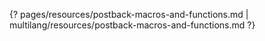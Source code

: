 {? pages/resources/postback-macros-and-functions.md | multilang/resources/postback-macros-and-functions.md ?}
